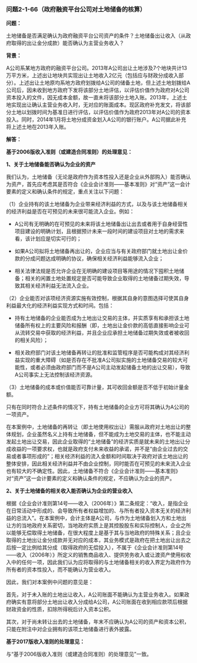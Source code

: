 ### 问题2-1-66（政府融资平台公司对土地储备的核算）

**问题：**

土地储备是否满足确认为政府融资平台公司资产的条件？土地储备出让收入（从政府取得的出让金分成款）能否确认为主营业务收入？

**背景：**

A公司系某地方政府的融资平台公司。2013年A公司出让土地涉及7个地块共计13万平方米，上述出让地块共实现出让土地收入2亿元（包括应与财政分成收入部分）。上述出让土地原均系地方政府划拨给A公司的储备土地，但上述土地划拨给A公司后，因未收到地方政府下发将该部分土地评估，以评估价值作为政府对A公司资本投入的文件，因无成本金额，故一直未将该部分土地入账。2013年，上述土地实现出让确认主营业务收入时，无对应的账面成本。现区政府补充发文，将该部分土地以划拨时间为基准日进行评估，以评估价值作为政府2013年对A公司的资本投入。同时，2014年1月将土地分成资金划入A公司的银行账户。A公司据此补充将上述土地在2013年入账。

**解答：**

**基于2006版收入准则（或建造合同准则）的处理意见：**

**1、关于土地储备能否确认为企业的资产**

我们认为，土地储备（无论是政府作为资本性投入还是企业从外部购入）能否确认为资产，首先应考虑其是否符合《企业会计准则——基本准则》对“资产”这一会计要素的定义和确认条件的规定，重点关注以下问题：

（1）企业持有的该土地储备为企业带来经济利益的方式，以及与该土地储备相关的经济利益是否在可预见的未来很可能流入企业。例如：

-   A公司有无明确的在可预见的未来将该土地储备出让出去或者用于自身经营性项目建设的明确计划，且根据预计未来一段时间的建设项目对土地的需求来看，该计划应是切实可行的；

-   如果A公司拟将土地储备再出让的，企业应当与有关政府部门就土地出让金价款的分成问题达成明确的协议，确保相关经济利益能够流入企业；

-   相关法律法规是否允许企业在无明确的建设项目等用途的情况下囤积土地储备；相关的闲置土地处置规定是否可能导致企业取得的土地储备过期失效，导致其相关经济利益无法流入企业。

（2）企业能否对该项经济资源实施有效控制，根据其自身的意图选择可使其自身利益最大化的经济利益实现方式和时间。包括：

-   持有土地储备的企业能否成为土地出让交易的主体，并实质享有和承担该土地储备所有权上的主要风险和报酬（即，土地出让金价款的高低直接影响企业可从流转交易中获取的经济利益，并且企业应承担土地储备过期失效或者被收回的相关风险）；

-   相关政府部门对该土地储备再转让的批准和监管程序是否可能构成对其经济利益实现的重大障碍（如是否存在不批准A公司拟实施的土地储备交易的较大可能性，或者必须由政府部门而不是A公司主动发起储备土地的出让交易），导致A公司事实上无法控制该经济资源。

（3）土地储备的成本或价值能否可靠计量，其可收回金额是否不低于初始计量金额。

只有在同时符合上述条件的情况下，持有土地储备的企业方可将其确认为A公司的一项资产。

在本案例中，土地储备的再转让（即土地使用权出让）需服从政府对土地出让的整体规划，企业虽然名义上持有土地储备，但不能成为土地交易的主体，也不能主动发起土地出让交易，因此企业取得的“土地储备”的经济实质是就未来的土地出让分成收益的一项要求权，也就是政府支付未来收益的承诺，并不是“由企业过去的交易或者事项形成的”；相关经济利益的流入金额和时间取决于政府对该土地出让的整体安排，因此相关经济利益并不由企业控制，同时能否在可预见的未来流入企业也有较大的不确定性。因此，土地储备不符合《企业会计准则——基本准则》对“资产”这一会计要素的定义和确认条件的规定，不应确认为企业的资产。

**2、关于土地储备的相关收入能否确认为企业的营业收入**

根据《企业会计准则第14号——收入（2006年）》第二条规定：“收入，是指企业在日常活动中形成的、会导致所有者权益增加的、与所有者投入资本无关的经济利益的总流入”。在本案例中，会计主体是A公司，与作为土地储备划入方和土地出让方的当地政府关系密切，当地政府实质上是其控股股东和实际控制人，企业之所以能够无偿取得土地储备，在很大程度上是基于其与当地政府的特殊关系；且企业取得的土地出让金分成款并无对应的成本，其业务模式是政府在把土地出让出去之后按一定比例给其分成（取得政府的无偿投入），不属于《企业会计准则第14号——收入（2006年）》所定义的销售商品收入、提供劳务收入或让渡资产使用权收入中的任何一项，因此我们认为应将取得的与土地储备相关的收入界定为政府作为所有者的资本性投入，而不能确认为营业收入。

因此，我们对本案例中问题的意见是：

首先，对于未入账的土地出让收入，A公司账面不能确认为主营业务收入。如果政府确实有意将部分土地出让收入分成给A公司，A公司账面在收到相应款项后根据财政资金的性质，扣除所得税后计入资本公积。

其次，对于尚未转让出去的土地储备，年末不应确认为A公司的资产和资本公积，只能在附注中对企业拥有的该项土地储备进行表外披露。

**基于2017版收入准则的处理意见：**

与“基于2006版收入准则（或建造合同准则）的处理意见”一致。